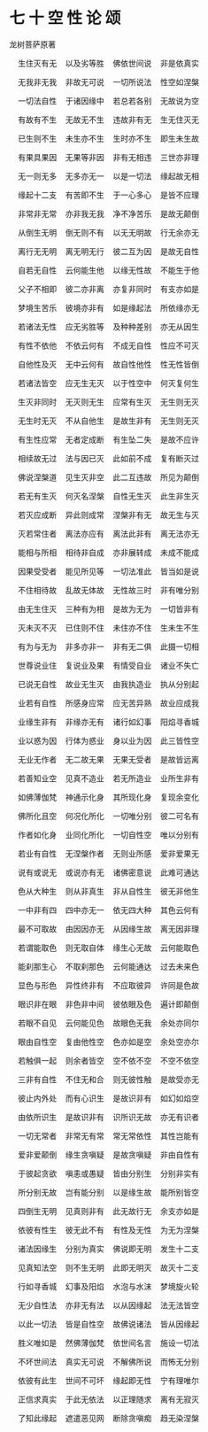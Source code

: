 # 七 十 空 性 论 颂

龙树菩萨原著

&nbsp;&nbsp;&nbsp;&nbsp;生住灭有无&nbsp;&nbsp;&nbsp;&nbsp;以及劣等胜&nbsp;&nbsp;&nbsp;&nbsp;佛依世间说&nbsp;&nbsp;&nbsp;&nbsp;非是依真实

&nbsp;&nbsp;&nbsp;&nbsp;无我非无我&nbsp;&nbsp;&nbsp;&nbsp;非故无可说&nbsp;&nbsp;&nbsp;&nbsp;一切所说法&nbsp;&nbsp;&nbsp;&nbsp;性空如涅槃

&nbsp;&nbsp;&nbsp;&nbsp;一切法自性&nbsp;&nbsp;&nbsp;&nbsp;于诸因缘中&nbsp;&nbsp;&nbsp;&nbsp;若总若各别&nbsp;&nbsp;&nbsp;&nbsp;无故说为空

&nbsp;&nbsp;&nbsp;&nbsp;有故有不生&nbsp;&nbsp;&nbsp;&nbsp;无故无不生&nbsp;&nbsp;&nbsp;&nbsp;违故非有无&nbsp;&nbsp;&nbsp;&nbsp;生无住灭无

&nbsp;&nbsp;&nbsp;&nbsp;已生则不生&nbsp;&nbsp;&nbsp;&nbsp;未生亦不生&nbsp;&nbsp;&nbsp;&nbsp;生时亦不生&nbsp;&nbsp;&nbsp;&nbsp;即生未生故

&nbsp;&nbsp;&nbsp;&nbsp;有果具果因&nbsp;&nbsp;&nbsp;&nbsp;无果等非因&nbsp;&nbsp;&nbsp;&nbsp;非有无相违&nbsp;&nbsp;&nbsp;&nbsp;三世亦非理

&nbsp;&nbsp;&nbsp;&nbsp;无一则无多&nbsp;&nbsp;&nbsp;&nbsp;无多亦无一&nbsp;&nbsp;&nbsp;&nbsp;以是一切法&nbsp;&nbsp;&nbsp;&nbsp;缘起故无相

&nbsp;&nbsp;&nbsp;&nbsp;缘起十二支&nbsp;&nbsp;&nbsp;&nbsp;有苦即不生&nbsp;&nbsp;&nbsp;&nbsp;于一心多心&nbsp;&nbsp;&nbsp;&nbsp;是皆不应理

&nbsp;&nbsp;&nbsp;&nbsp;非常非无常&nbsp;&nbsp;&nbsp;&nbsp;亦非我无我&nbsp;&nbsp;&nbsp;&nbsp;净不净苦乐&nbsp;&nbsp;&nbsp;&nbsp;是故无颠倒

&nbsp;&nbsp;&nbsp;&nbsp;从倒生无明&nbsp;&nbsp;&nbsp;&nbsp;倒无则不有&nbsp;&nbsp;&nbsp;&nbsp;以无无明故&nbsp;&nbsp;&nbsp;&nbsp;行无余亦无

&nbsp;&nbsp;&nbsp;&nbsp;离行无无明&nbsp;&nbsp;&nbsp;&nbsp;离无明无行&nbsp;&nbsp;&nbsp;&nbsp;彼二互为因&nbsp;&nbsp;&nbsp;&nbsp;是故无自性

&nbsp;&nbsp;&nbsp;&nbsp;自若无自性&nbsp;&nbsp;&nbsp;&nbsp;云何能生他&nbsp;&nbsp;&nbsp;&nbsp;以缘无性故&nbsp;&nbsp;&nbsp;&nbsp;不能生于他

&nbsp;&nbsp;&nbsp;&nbsp;父子不相即&nbsp;&nbsp;&nbsp;&nbsp;彼二亦非离&nbsp;&nbsp;&nbsp;&nbsp;亦复非同时&nbsp;&nbsp;&nbsp;&nbsp;有支亦如是

&nbsp;&nbsp;&nbsp;&nbsp;梦境生苦乐&nbsp;&nbsp;&nbsp;&nbsp;彼境亦非有&nbsp;&nbsp;&nbsp;&nbsp;如是缘起法&nbsp;&nbsp;&nbsp;&nbsp;所依缘亦无

&nbsp;&nbsp;&nbsp;&nbsp;若诸法无性&nbsp;&nbsp;&nbsp;&nbsp;应无劣胜等&nbsp;&nbsp;&nbsp;&nbsp;及种种差别&nbsp;&nbsp;&nbsp;&nbsp;亦无从因生

&nbsp;&nbsp;&nbsp;&nbsp;有性不依他&nbsp;&nbsp;&nbsp;&nbsp;不依云何有&nbsp;&nbsp;&nbsp;&nbsp;不成无自性&nbsp;&nbsp;&nbsp;&nbsp;性应不可灭

&nbsp;&nbsp;&nbsp;&nbsp;自他性及灭&nbsp;&nbsp;&nbsp;&nbsp;无中云何有&nbsp;&nbsp;&nbsp;&nbsp;故自性他性&nbsp;&nbsp;&nbsp;&nbsp;性无性皆倒

&nbsp;&nbsp;&nbsp;&nbsp;若诸法皆空&nbsp;&nbsp;&nbsp;&nbsp;应无生无灭&nbsp;&nbsp;&nbsp;&nbsp;以于性空中&nbsp;&nbsp;&nbsp;&nbsp;何灭复何生

&nbsp;&nbsp;&nbsp;&nbsp;生灭非同时&nbsp;&nbsp;&nbsp;&nbsp;无灭则无生&nbsp;&nbsp;&nbsp;&nbsp;应常有生灭&nbsp;&nbsp;&nbsp;&nbsp;无生则无灭

&nbsp;&nbsp;&nbsp;&nbsp;无生时无灭&nbsp;&nbsp;&nbsp;&nbsp;不从自他生&nbsp;&nbsp;&nbsp;&nbsp;是故生非有&nbsp;&nbsp;&nbsp;&nbsp;无生则无灭

&nbsp;&nbsp;&nbsp;&nbsp;有生性应常&nbsp;&nbsp;&nbsp;&nbsp;无者定成断&nbsp;&nbsp;&nbsp;&nbsp;有生坠二失&nbsp;&nbsp;&nbsp;&nbsp;是故不应许

&nbsp;&nbsp;&nbsp;&nbsp;相续故无过&nbsp;&nbsp;&nbsp;&nbsp;法与因已灭&nbsp;&nbsp;&nbsp;&nbsp;此如前不成&nbsp;&nbsp;&nbsp;&nbsp;复有断灭过

&nbsp;&nbsp;&nbsp;&nbsp;佛说涅槃道&nbsp;&nbsp;&nbsp;&nbsp;见生灭非空&nbsp;&nbsp;&nbsp;&nbsp;此二互违故&nbsp;&nbsp;&nbsp;&nbsp;所见为颠倒

&nbsp;&nbsp;&nbsp;&nbsp;若无有生灭&nbsp;&nbsp;&nbsp;&nbsp;何灭名涅槃&nbsp;&nbsp;&nbsp;&nbsp;自性无生灭&nbsp;&nbsp;&nbsp;&nbsp;此生非生灭

&nbsp;&nbsp;&nbsp;&nbsp;若灭应成断&nbsp;&nbsp;&nbsp;&nbsp;异此则成常&nbsp;&nbsp;&nbsp;&nbsp;涅槃非有无&nbsp;&nbsp;&nbsp;&nbsp;故无生与灭

&nbsp;&nbsp;&nbsp;&nbsp;灭若常住者&nbsp;&nbsp;&nbsp;&nbsp;离法亦应有&nbsp;&nbsp;&nbsp;&nbsp;离法此非有&nbsp;&nbsp;&nbsp;&nbsp;离无法亦无

&nbsp;&nbsp;&nbsp;&nbsp;能相与所相&nbsp;&nbsp;&nbsp;&nbsp;相待非自成&nbsp;&nbsp;&nbsp;&nbsp;亦非展转成&nbsp;&nbsp;&nbsp;&nbsp;未成不能成

&nbsp;&nbsp;&nbsp;&nbsp;因果受受者&nbsp;&nbsp;&nbsp;&nbsp;能见所见等&nbsp;&nbsp;&nbsp;&nbsp;一切法准此&nbsp;&nbsp;&nbsp;&nbsp;皆当如是说

&nbsp;&nbsp;&nbsp;&nbsp;不住相待故&nbsp;&nbsp;&nbsp;&nbsp;乱故无体故&nbsp;&nbsp;&nbsp;&nbsp;无性故三时&nbsp;&nbsp;&nbsp;&nbsp;非有唯分别

&nbsp;&nbsp;&nbsp;&nbsp;由无生住灭&nbsp;&nbsp;&nbsp;&nbsp;三种有为相&nbsp;&nbsp;&nbsp;&nbsp;是故为无为&nbsp;&nbsp;&nbsp;&nbsp;一切皆非有

&nbsp;&nbsp;&nbsp;&nbsp;灭未灭不灭&nbsp;&nbsp;&nbsp;&nbsp;已住则不住&nbsp;&nbsp;&nbsp;&nbsp;未住亦不住&nbsp;&nbsp;&nbsp;&nbsp;生未生不生

&nbsp;&nbsp;&nbsp;&nbsp;有为与无为&nbsp;&nbsp;&nbsp;&nbsp;非多亦非一&nbsp;&nbsp;&nbsp;&nbsp;非有无二俱&nbsp;&nbsp;&nbsp;&nbsp;此摄一切相

&nbsp;&nbsp;&nbsp;&nbsp;世尊说业住&nbsp;&nbsp;&nbsp;&nbsp;复说业及果&nbsp;&nbsp;&nbsp;&nbsp;有情受自业&nbsp;&nbsp;&nbsp;&nbsp;诸业不失亡

&nbsp;&nbsp;&nbsp;&nbsp;已说无自性&nbsp;&nbsp;&nbsp;&nbsp;故业无生灭&nbsp;&nbsp;&nbsp;&nbsp;由我执造业&nbsp;&nbsp;&nbsp;&nbsp;执从分别起

&nbsp;&nbsp;&nbsp;&nbsp;业若有自性&nbsp;&nbsp;&nbsp;&nbsp;所感身应常&nbsp;&nbsp;&nbsp;&nbsp;应无苦异熟&nbsp;&nbsp;&nbsp;&nbsp;故业应成我

&nbsp;&nbsp;&nbsp;&nbsp;业缘生非有&nbsp;&nbsp;&nbsp;&nbsp;非缘亦无有&nbsp;&nbsp;&nbsp;&nbsp;诸行如幻事&nbsp;&nbsp;&nbsp;&nbsp;阳焰寻香城

&nbsp;&nbsp;&nbsp;&nbsp;业以惑为因&nbsp;&nbsp;&nbsp;&nbsp;行体为惑业&nbsp;&nbsp;&nbsp;&nbsp;身以业为因&nbsp;&nbsp;&nbsp;&nbsp;此三皆性空

&nbsp;&nbsp;&nbsp;&nbsp;无业无作者&nbsp;&nbsp;&nbsp;&nbsp;无二故无果&nbsp;&nbsp;&nbsp;&nbsp;无果无受者&nbsp;&nbsp;&nbsp;&nbsp;是故皆远离

&nbsp;&nbsp;&nbsp;&nbsp;若善知业空&nbsp;&nbsp;&nbsp;&nbsp;见真不造业&nbsp;&nbsp;&nbsp;&nbsp;若无所造业&nbsp;&nbsp;&nbsp;&nbsp;业所生非有

&nbsp;&nbsp;&nbsp;&nbsp;如佛薄伽梵&nbsp;&nbsp;&nbsp;&nbsp;神通示化身&nbsp;&nbsp;&nbsp;&nbsp;其所现化身&nbsp;&nbsp;&nbsp;&nbsp;复现余变化

&nbsp;&nbsp;&nbsp;&nbsp;佛所化且空&nbsp;&nbsp;&nbsp;&nbsp;何况化所化&nbsp;&nbsp;&nbsp;&nbsp;一切唯分别&nbsp;&nbsp;&nbsp;&nbsp;彼二可名有

&nbsp;&nbsp;&nbsp;&nbsp;作者如化身&nbsp;&nbsp;&nbsp;&nbsp;业同化所化&nbsp;&nbsp;&nbsp;&nbsp;一切自性空&nbsp;&nbsp;&nbsp;&nbsp;唯以分别有

&nbsp;&nbsp;&nbsp;&nbsp;若业有自性&nbsp;&nbsp;&nbsp;&nbsp;无涅槃作者&nbsp;&nbsp;&nbsp;&nbsp;无则业所感&nbsp;&nbsp;&nbsp;&nbsp;爱非爱果无

&nbsp;&nbsp;&nbsp;&nbsp;说有或说无&nbsp;&nbsp;&nbsp;&nbsp;或说亦有无&nbsp;&nbsp;&nbsp;&nbsp;诸佛密意说&nbsp;&nbsp;&nbsp;&nbsp;此难可通达

&nbsp;&nbsp;&nbsp;&nbsp;色从大种生&nbsp;&nbsp;&nbsp;&nbsp;则从非真生&nbsp;&nbsp;&nbsp;&nbsp;非从自性生&nbsp;&nbsp;&nbsp;&nbsp;彼无非他生

&nbsp;&nbsp;&nbsp;&nbsp;一中非有四&nbsp;&nbsp;&nbsp;&nbsp;四中亦无一&nbsp;&nbsp;&nbsp;&nbsp;依无四大种&nbsp;&nbsp;&nbsp;&nbsp;其色云何有

&nbsp;&nbsp;&nbsp;&nbsp;最不可取故&nbsp;&nbsp;&nbsp;&nbsp;由因因亦无&nbsp;&nbsp;&nbsp;&nbsp;从因缘生故&nbsp;&nbsp;&nbsp;&nbsp;离无因非理

&nbsp;&nbsp;&nbsp;&nbsp;若谓能取色&nbsp;&nbsp;&nbsp;&nbsp;则无取自体&nbsp;&nbsp;&nbsp;&nbsp;缘生心无故&nbsp;&nbsp;&nbsp;&nbsp;云何能取色

&nbsp;&nbsp;&nbsp;&nbsp;能刹那生心&nbsp;&nbsp;&nbsp;&nbsp;不取刹那色&nbsp;&nbsp;&nbsp;&nbsp;云何能通达&nbsp;&nbsp;&nbsp;&nbsp;过去未来色

&nbsp;&nbsp;&nbsp;&nbsp;显色与形色&nbsp;&nbsp;&nbsp;&nbsp;异性终非有&nbsp;&nbsp;&nbsp;&nbsp;不应取彼异&nbsp;&nbsp;&nbsp;&nbsp;许同是色故

&nbsp;&nbsp;&nbsp;&nbsp;眼识非在眼&nbsp;&nbsp;&nbsp;&nbsp;非色非中间&nbsp;&nbsp;&nbsp;&nbsp;彼依眼及色&nbsp;&nbsp;&nbsp;&nbsp;遍计即颠倒

&nbsp;&nbsp;&nbsp;&nbsp;若眼不自见&nbsp;&nbsp;&nbsp;&nbsp;云何能见色&nbsp;&nbsp;&nbsp;&nbsp;故眼色无我&nbsp;&nbsp;&nbsp;&nbsp;余处亦同尔

&nbsp;&nbsp;&nbsp;&nbsp;眼由自性空&nbsp;&nbsp;&nbsp;&nbsp;复由他性空&nbsp;&nbsp;&nbsp;&nbsp;色亦如是空&nbsp;&nbsp;&nbsp;&nbsp;余处空亦尔

&nbsp;&nbsp;&nbsp;&nbsp;若触俱一起&nbsp;&nbsp;&nbsp;&nbsp;则余者皆空&nbsp;&nbsp;&nbsp;&nbsp;空不依不空&nbsp;&nbsp;&nbsp;&nbsp;不空不依空

&nbsp;&nbsp;&nbsp;&nbsp;三非有自性&nbsp;&nbsp;&nbsp;&nbsp;不住无和合&nbsp;&nbsp;&nbsp;&nbsp;则无彼性触&nbsp;&nbsp;&nbsp;&nbsp;是故受亦无

&nbsp;&nbsp;&nbsp;&nbsp;彼止内外处&nbsp;&nbsp;&nbsp;&nbsp;而有心识生&nbsp;&nbsp;&nbsp;&nbsp;是故识非有&nbsp;&nbsp;&nbsp;&nbsp;如幻如焰空

&nbsp;&nbsp;&nbsp;&nbsp;由依所识生&nbsp;&nbsp;&nbsp;&nbsp;是故识非有&nbsp;&nbsp;&nbsp;&nbsp;识所识无故&nbsp;&nbsp;&nbsp;&nbsp;亦无有识者

&nbsp;&nbsp;&nbsp;&nbsp;一切无常者&nbsp;&nbsp;&nbsp;&nbsp;非常无有常&nbsp;&nbsp;&nbsp;&nbsp;常无常依性&nbsp;&nbsp;&nbsp;&nbsp;其性岂能有

&nbsp;&nbsp;&nbsp;&nbsp;爱非爱颠倒&nbsp;&nbsp;&nbsp;&nbsp;缘生贪嗔疑&nbsp;&nbsp;&nbsp;&nbsp;是故贪嗔疑&nbsp;&nbsp;&nbsp;&nbsp;非由自性有

&nbsp;&nbsp;&nbsp;&nbsp;于彼起贪欲&nbsp;&nbsp;&nbsp;&nbsp;嗔恚或愚疑&nbsp;&nbsp;&nbsp;&nbsp;皆由分别生&nbsp;&nbsp;&nbsp;&nbsp;分别非实有

&nbsp;&nbsp;&nbsp;&nbsp;所分别无故&nbsp;&nbsp;&nbsp;&nbsp;岂有能分别&nbsp;&nbsp;&nbsp;&nbsp;以是缘生故&nbsp;&nbsp;&nbsp;&nbsp;能所别皆空

&nbsp;&nbsp;&nbsp;&nbsp;四倒生无明&nbsp;&nbsp;&nbsp;&nbsp;见真则非有&nbsp;&nbsp;&nbsp;&nbsp;此无故行无&nbsp;&nbsp;&nbsp;&nbsp;余支亦如是

&nbsp;&nbsp;&nbsp;&nbsp;依彼有性生&nbsp;&nbsp;&nbsp;&nbsp;彼无此不有&nbsp;&nbsp;&nbsp;&nbsp;有性及无性&nbsp;&nbsp;&nbsp;&nbsp;为无为涅槃

&nbsp;&nbsp;&nbsp;&nbsp;诸法因缘生&nbsp;&nbsp;&nbsp;&nbsp;分别为真实&nbsp;&nbsp;&nbsp;&nbsp;佛说即无明&nbsp;&nbsp;&nbsp;&nbsp;发生十二支

&nbsp;&nbsp;&nbsp;&nbsp;见真知法空&nbsp;&nbsp;&nbsp;&nbsp;则不生无明&nbsp;&nbsp;&nbsp;&nbsp;此即无明灭&nbsp;&nbsp;&nbsp;&nbsp;故灭十二支

&nbsp;&nbsp;&nbsp;&nbsp;行如寻香城&nbsp;&nbsp;&nbsp;&nbsp;幻事及阳焰&nbsp;&nbsp;&nbsp;&nbsp;水泡与水沫&nbsp;&nbsp;&nbsp;&nbsp;梦境旋火轮

&nbsp;&nbsp;&nbsp;&nbsp;无少自性法&nbsp;&nbsp;&nbsp;&nbsp;亦非无有法&nbsp;&nbsp;&nbsp;&nbsp;以从因缘起&nbsp;&nbsp;&nbsp;&nbsp;法无法皆空

&nbsp;&nbsp;&nbsp;&nbsp;以此一切法&nbsp;&nbsp;&nbsp;&nbsp;皆是自性空&nbsp;&nbsp;&nbsp;&nbsp;故佛说诸法&nbsp;&nbsp;&nbsp;&nbsp;皆从因缘起

&nbsp;&nbsp;&nbsp;&nbsp;胜义唯如是&nbsp;&nbsp;&nbsp;&nbsp;然佛薄伽梵&nbsp;&nbsp;&nbsp;&nbsp;依世间名言&nbsp;&nbsp;&nbsp;&nbsp;施设一切法

&nbsp;&nbsp;&nbsp;&nbsp;不坏世间法&nbsp;&nbsp;&nbsp;&nbsp;真实无可说&nbsp;&nbsp;&nbsp;&nbsp;不解佛所说&nbsp;&nbsp;&nbsp;&nbsp;而怖无分别

&nbsp;&nbsp;&nbsp;&nbsp;依彼有此生&nbsp;&nbsp;&nbsp;&nbsp;世间不可坏&nbsp;&nbsp;&nbsp;&nbsp;缘起即无性&nbsp;&nbsp;&nbsp;&nbsp;宁有理唯尔

&nbsp;&nbsp;&nbsp;&nbsp;正信求真实&nbsp;&nbsp;&nbsp;&nbsp;于此无依法&nbsp;&nbsp;&nbsp;&nbsp;以正理随求&nbsp;&nbsp;&nbsp;&nbsp;离有无寂灭

&nbsp;&nbsp;&nbsp;&nbsp;了知此缘起&nbsp;&nbsp;&nbsp;&nbsp;遮遣恶见网&nbsp;&nbsp;&nbsp;&nbsp;断除贪嗔痴&nbsp;&nbsp;&nbsp;&nbsp;趋无染涅槃
